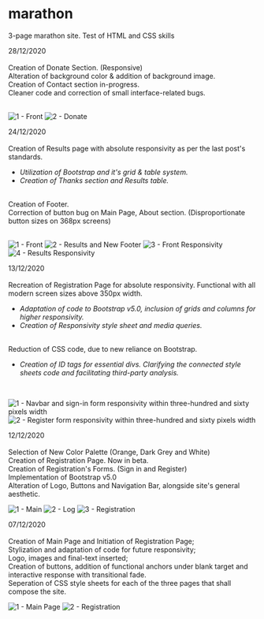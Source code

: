 # marathon
3-page marathon site. Test of HTML and CSS skills

28/12/2020 <br>
<br>
Creation of Donate Section. (Responsive) <br>
Alteration of background color & addition of background image. <br>
Creation of Contact section in-progress. <br>
Cleaner code and correction of small interface-related bugs. <br>
<br>

![1 - Front](https://user-images.githubusercontent.com/73433189/103235401-fa864880-4939-11eb-851f-a5742cc8c555.PNG)
![2 - Donate](https://user-images.githubusercontent.com/73433189/103235403-fbb77580-4939-11eb-8242-dad28bcf0d2d.PNG)

24/12/2020 <br>
<br>
Creation of Results page with absolute responsivity as per the last post's standards. <br>
 * <i> Utilization of Bootstrap and it's grid & table system. </i> <br>
 * <i> Creation of Thanks section and Results table. </i> <br>
<br>
Creation of Footer. <br>
Correction of button bug on Main Page, About section. (Disproportionate button sizes on 368px screens) <br>
<br>

![1 - Front](https://user-images.githubusercontent.com/73433189/103104521-b1738300-461f-11eb-8ce0-fee81705e5ed.PNG)
![2 - Results and New Footer](https://user-images.githubusercontent.com/73433189/103104525-b3d5dd00-461f-11eb-8151-6ad42e8766ce.PNG)
![3 - Front Responsivity](https://user-images.githubusercontent.com/73433189/103104526-b3d5dd00-461f-11eb-8226-75237ffe466b.PNG)
![4 - Results Responsivity](https://user-images.githubusercontent.com/73433189/103104527-b46e7380-461f-11eb-90a8-7e3719ef6fd6.PNG)

13/12/2020 <br> 
<br>
Recreation of Registration Page for absolute responsivity. Functional with all modern screen sizes above 350px width. <br>

  * <i> Adaptation of code to Bootstrap v5.0, inclusion of grids and columns for higher responsivity. </i> <br>
  * <i> Creation of Responsivity style sheet and media queries. </i> <br>
<br>
Reduction of CSS code, due to new reliance on Bootstrap. <br>

* <i> Creation of ID tags for essential divs. Clarifying the connected style sheets code and facilitating third-party analysis. </i> <br> 
<br>

![1 - Navbar and sign-in form responsivity within three-hundred and sixty pixels width](https://user-images.githubusercontent.com/73433189/102028656-30a4c380-3da3-11eb-87e0-e4762faf4424.PNG)
![2 - Register form responsivity within three-hundred and sixty pixels width](https://user-images.githubusercontent.com/73433189/102028674-3ac6c200-3da3-11eb-9cbb-c2cadf0b2f65.PNG)

12/12/2020 <br> 
<br> 
Selection of New Color Palette (Orange, Dark Grey and White) <br>
Creation of Registration Page. Now in beta. <br>
Creation of Registration's Forms. (Sign in and Register) <br>
Implementation of Bootstrap v5.0 <br>
Alteration of Logo, Buttons and Navigation Bar, alongside site's general aesthetic. <br>

![1 - Main](https://user-images.githubusercontent.com/73433189/101995065-2f01cf80-3cbf-11eb-907e-e0219a857111.PNG)
![2 - Log](https://user-images.githubusercontent.com/73433189/101995066-3032fc80-3cbf-11eb-8ebe-dd3fc25e2a60.PNG)
![3 - Registration](https://user-images.githubusercontent.com/73433189/101995067-3032fc80-3cbf-11eb-963e-5f84d7f3e1e3.PNG)

07/12/2020 <br> 
<br>
Creation of Main Page and Initiation of Registration Page; <br>
Stylization and adaptation of code for future responsivity; <br>
Logo, images and final-text inserted; <br>
Creation of buttons, addition of functional anchors under blank target and interactive response with transitional fade. <br>
Seperation of CSS style sheets for each of the three pages that shall compose the site. <br>

![1 - Main Page](https://user-images.githubusercontent.com/73433189/101419182-6b13e980-38e7-11eb-924a-9f5e3d918fab.PNG)
![2 - Registration](https://user-images.githubusercontent.com/73433189/101419184-6bac8000-38e7-11eb-935b-d3cfc133b019.PNG)

